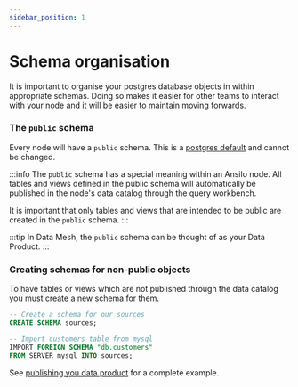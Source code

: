 ```yaml
---
sidebar_position: 1
---
```


# Schema organisation

It is important to organise your postgres database objects in within appropriate schemas.
Doing so makes it easier for other teams to interact with your node and it will be easier to maintain moving forwards.

### The `public` schema

Every node will have a `public` schema. This is a [postgres default](https://www.postgresql.org/docs/current/ddl-schemas.html#DDL-SCHEMAS-PUBLIC)
and cannot be changed.

:::info
The `public` schema has a special meaning within an Ansilo node. All tables and views defined in the public
schema will automatically be published in the node's data catalog through the query workbench. 

It is important that only tables and views that are intended to be public are created in the `public` schema.
:::

:::tip
In Data Mesh, the `public` schema can be thought of as your Data Product.
:::

### Creating schemas for non-public objects

To have tables or views which are not published through the data catalog you must create a new schema for them.

```sql
-- Create a schema for our sources
CREATE SCHEMA sources;

-- Import customers table from mysql
IMPORT FOREIGN SCHEMA "db.customers" 
FROM SERVER mysql INTO sources;
```

See [publishing you data product](/docs/guides/data-product-expose/) for a complete example.